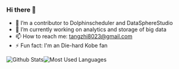 ### Hi there 👋


- 🔭 I’m a contributor to Dolphinscheduler and DataSphereStudio
- 🌱 I’m currently working on analytics and storage of big data
- 📫 How to reach me: <tangzhi8023@gmail.com>
- ⚡ Fun fact: I'm an Die-hard Kobe fan



![Github Stats](https://github-readme-stats.vercel.app/api?username=Tandoy&show_icons=true&theme=dark&count_private=true)![Most Used Languages](https://github-readme-stats.vercel.app/api/top-langs/?username=Tandoy&theme=dark&layout=compact)
